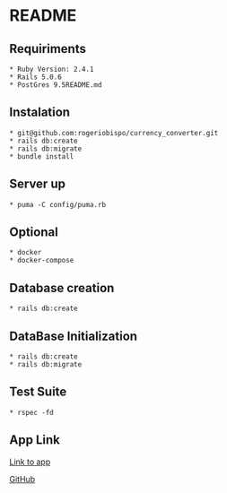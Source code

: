 # README
## Requiriments
    * Ruby Version: 2.4.1
    * Rails 5.0.6
    * PostGres 9.5README.md

## Instalation
    * git@github.com:rogeriobispo/currency_converter.git
    * rails db:create
    * rails db:migrate
    * bundle install

## Server up
    * puma -C config/puma.rb

## Optional
    * docker
    * docker-compose

## Database creation
    * rails db:create

## DataBase Initialization
    * rails db:create
    * rails db:migrate

## Test Suite
    * rspec -fd

## App Link

[Link to app](http://rogerexchangecurrency.herokuapp.com/)

[GitHub](http://github.com)

